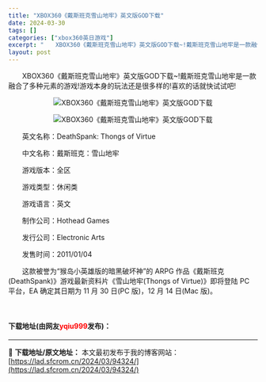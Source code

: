```yaml
---
title: "XBOX360《戴斯班克雪山地牢》英文版GOD下载"
date: 2024-03-30
tags: []
categories: ["xbox360英日游戏"]
excerpt: "　　XBOX360《戴斯班克雪山地牢》英文版GOD下载~!戴斯班克雪山地牢是一款融合了多种元素的游戏!游戏本身的玩法还是很多样的!喜欢的话就快试试吧! 　　英文名称：DeathSpank: Thongs of Virtue 　　中文名称：戴斯班克：雪山地牢 　　游戏版本：全区 　　游戏类型：休闲类 &hellip;"
layout: post
---
```


 <p>　　XBOX360《戴斯班克雪山地牢》英文版GOD下载~!戴斯班克雪山地牢是一款融合了多种元素的游戏!游戏本身的玩法还是很多样的!喜欢的话就快试试吧!</p> <p align="center"><img border="0" src="https://lad.sfcrom.cn/wp-content/uploads/2024/03/20240330_6607df5cb639c.webp" alt="XBOX360《戴斯班克雪山地牢》英文版GOD下载" /></p> <p align="center"><img border="0" src="https://lad.sfcrom.cn/wp-content/uploads/2024/03/20240330_6607df5d13e5a.webp" alt="XBOX360《戴斯班克雪山地牢》英文版GOD下载" /></p> <p>　　英文名称：DeathSpank: Thongs of Virtue</p> <p>　　中文名称：戴斯班克：雪山地牢</p> <p>　　游戏版本：全区</p> <p>　　游戏类型：休闲类</p> <p>　　游戏语言：英文</p> <p>　　制作公司：Hothead Games</p> <p>　　发行公司：Electronic Arts</p> <p>　　发售时间：2011/01/04</p> <p>　　这款被誉为&ldquo;猴岛小英雄版的暗黑破坏神&rdquo;的 ARPG 作品《戴斯班克(DeathSpank)》游戏最新资料片《雪山地牢(Thongs of Virtue)》即将登陆 PC 平台，EA 确定其日期为 11 月 30 日(PC 版)，12 月 14 日(Mac 版)。</p> <p>&nbsp;</p> <p><h4>下载地址(由网友<font color="red">yqiu999</font>发布)：</h4></p> 

---
📖 **下载地址/原文地址：** 本文最初发布于我的博客网站：[https://lad.sfcrom.cn/2024/03/94324/](https://lad.sfcrom.cn/2024/03/94324/)
